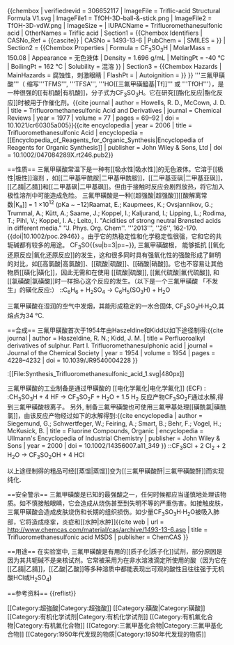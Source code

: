 {{chembox
| verifiedrevid = 306652117
| ImageFile = Triflic-acid Structural Formula V1.svg
| ImageFile1 = TfOH-3D-ball-&-stick.png
| ImageFile2 = TfOH-3D-vdW.png
| ImageSize =
| IUPACName = Trifluoromethanesulfonic acid
| OtherNames = Triflic acid
| Section1 = {{Chembox Identifiers
| CASNo_Ref = {{cascite}}
| CASNo = 1493-13-6
| PubChem =
| SMILES =
 }}
| Section2 = {{Chembox Properties
| Formula = CF<sub>3</sub>SO<sub>3</sub>H
| MolarMass = 150.08
| Appearance = 无色液体
| Density = 1.696 g/mL
| MeltingPt = -40 °C
| BoilingPt = 162 °C
| Solubility = 混溶
 }}
| Section3 = {{Chembox Hazards
| MainHazards = 腐蚀性，刺激眼睛
| FlashPt =
| Autoignition =
 }}
}}
'''三氟甲磺酸'''（ 缩写'''TFMS''', '''TFSA''', '''HO[[三氟甲磺醯基|Tf]]''' 或 '''TfOH'''），是一种很强的[[有机酸|有机酸]]，分子式为CF<sub>3</sub>SO<sub>3</sub>H。它在研究[[酯化反应|酯化反应]]时被用于作催化剂。<ref>{{cite journal | author = Howells, R. D., McCown, J. D. | title = Trifluoromethanesulfonic Acid and Derivatives | journal = Chemical Reviews | year = 1977 | volume = 77 | pages = 69–92 | doi = 10.1021/cr60305a005}}</ref><ref name = eros>{{cite encyclopedia | year = 2006 | title = Trifluoromethanesulfonic Acid | encyclopedia = [[Encyclopedia_of_Reagents_for_Organic_Synthesis|Encyclopedia of Reagents for Organic Synthesis]] | publisher = John Wiley & Sons, Ltd | doi = 10.1002/047084289X.rt246.pub2}}</ref>

==性质==
三氟甲磺酸常温下是一种有[[吸水性|吸水性]]的无色液体。它溶于[[极性|极性]]溶剂 ，如[[二甲基甲酰胺|二甲基甲酰胺]]，[[二甲基亚砜|二甲基亚砜]]，[[乙腈|乙腈]]和[[二甲基砜|二甲基砜]]。但由于接触时反应会剧烈放热，将它加入极性溶剂中可能造成危险。
三氟甲磺酸是一种[[超强酸|超强酸]][[酸解离常数|K<sub>a</sub>]] = 1 ×10<sup>12</sup> (pKa ~ −12)<ref>Raamat, E.; Kaupmees, K.; Ovsjannikov, G.; Trummal, A.; Kütt, A.; Saame, J.; Koppel, I.; Kaljurand, I.; Lipping, L.; Rodima, T.; Pihl, V.; Koppel, I. A.; Leito, I. "Acidities of strong neutral Brønsted acids in different media." ''J. Phys. Org. Chem''. '''2013''', ''26'', 162-170. {{doi|10.1002/poc.2946}}</ref> 。由于它的热稳定性和化学稳定性很强，它和它的共轭碱都有较多的用途。
CF<sub>3</sub>SO{{su|b=3|p=−}}, 三氟甲磺酸根， 能够抵抗 [[氧化还原反应|氧化还原反应]]的发生，这和很多同时具有强氧化性的强酸形成了鲜明的对比，如[[高氯酸|高氯酸]]、[[硫酸|硫酸]]、[[硝酸|硝酸]]。它也不容易让其他物质[[磺化|磺化]]，因此无需和在使用 [[硫酸|硫酸]], [[氟代硫酸|氟代硫酸]], 和 [[氯磺酸|氯磺酸]]时一样担心这个反应的发生。（以下是一个三氟甲磺酸 「不发生」的磺化反应:）
::C<sub>6</sub>H<sub>6</sub> + H<sub>2</sub>SO<sub>4</sub> → C<sub>6</sub>H<sub>5</sub>(SO<sub>3</sub>H) + H<sub>2</sub>O

三氟甲磺酸在湿润的空气中发烟，其能形成稳定的一水合固体, CF<sub>3</sub>SO<sub>3</sub>H·H<sub>2</sub>O,其熔点为34 °C.

==合成==
三氟甲磺酸首次于1954年由Haszeldine和Kidd以如下途径制得:<ref name=Haszeldine>{{cite journal | author = Haszeldine, R. N.; Kidd, J. M. | title = Perfluoroalkyl derivatives of sulphur. Part I. Trifluoromethanesulphonic acid | journal = Journal of the Chemical Society | year = 1954 | volume = 1954 | pages = 4228–4232 | doi = 10.1039/JR9540004228 }}</ref>

:[[File:Synthesis_Trifluoromethanesulfonic_acid_1.svg|480px]]

三氟甲磺酸的工业制备是通过甲磺酸的 [[电化学氟化|电化学氟化]] (ECF) :
:CH<sub>3</sub>SO<sub>3</sub>H  +  4 HF   →   CF<sub>3</sub>SO<sub>2</sub>F  +  H<sub>2</sub>O  +  1.5 H<sub>2</sub>
反应产物CF<sub>3</sub>SO<sub>2</sub>F通过水解,得到三氟甲磺酸根离子。 另外, 制备三氟甲磺酸也可使用三氟甲基处理[[磺酰氯|磺酰氯]]，由该反应产物经过如下的水解得到:<ref name=Gunt>{{cite encyclopedia | author = Siegemund, G.; Schwertfeger, W.; Feiring, A.; Smart, B.; Behr, F.; Vogel, H.; McKusick, B. | title = Fluorine Compounds, Organic | encyclopedia = Ullmann's Encyclopedia of Industrial Chemistry | publisher = John Wiley & Sons | year = 2000 | doi = 10.1002/14356007.a11_349 }}</ref>
::CF<sub>3</sub>SCl  +  2 Cl<sub>2</sub>  +  2 H<sub>2</sub>O   →   CF<sub>3</sub>SO<sub>2</sub>OH  +  4 HCl

以上途径制得的粗品可经[[蒸馏|蒸馏]]变为[[三氟甲磺酸酐|三氟甲磺酸酐]]而实现纯化.<ref name = eros/>

==安全警示==
三氟甲磺酸是已知的最强酸之一，任何时候都应当谨慎地处理该物质。如不慎接触眼睛，它会造成从烧伤甚至到失明不等的严重伤害。如接触皮肤，三氟甲磺酸会造成皮肤烧伤和长期的组织损伤。如少量CF<sub>3</sub>SO<sub>3</sub>H·H<sub>2</sub>O被吸入肺部，它将造成痉挛，炎症和[[水肿|水肿]]<ref>{{cite web | url = http://www.chemcas.com/material/cas/archive/1493-13-6.asp | title = Trifluoromethanesulfonic acid MSDS | publisher = ChemCAS }}</ref>



==用途==
在实验室中, 三氟甲磺酸是有用的[[质子化|质子化]]试剂，部分原因是因为其共轭碱不是亲核试剂。它常被采用为在非水溶液滴定所使用的酸（因为它在[[乙腈|乙腈]]，[[乙酸|乙酸]]等多种溶质中都能表现出可观的酸性且往往强于无机酸HCl或H<sub>2</sub>SO<sub>4</sub>)

==参考资料==
{{reflist}}

[[Category:超強酸|Category:超強酸]]
[[Category:磺酸|Category:磺酸]]
[[Category:有机化学试剂|Category:有机化学试剂]]
[[Category:有机氟化合物|Category:有机氟化合物]]
[[Category:三氟甲基化合物|Category:三氟甲基化合物]]
[[Category:1950年代发现的物质|Category:1950年代发现的物质]]